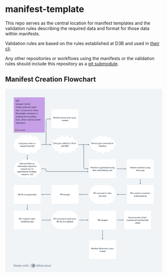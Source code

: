 # manifest-template

This repo serves as the central location for manifest templates and the validation rules describing the required data and format for those data within manifests.

Validation rules are based on the rules established at D3B and used in [their cli](https://github.com/d3b-center/d3b-dff-cli).

Any other repositories or workflows using the manifests or the validation rules should include this repository as a [git submodule](https://git-scm.com/book/en/v2/Git-Tools-Submodules).

## Manifest Creation Flowchart

![manifest creation flowchart](assets/manifest_generation.png)